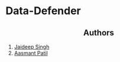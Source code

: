 # Data-Defender

<h2 align="center"> Authors </h2>

1. [Jaideep Singh](https://github.com/Jaideep25-tech) 
3. [Aasmant Patil](https://github.com/Aasmant) 
